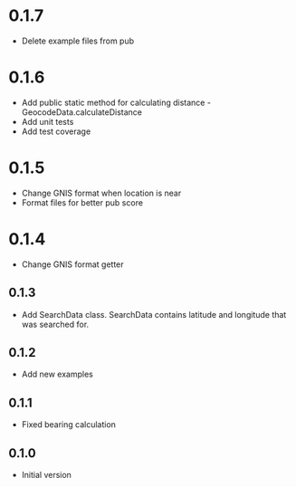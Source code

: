 # 0.1.7

- Delete example files from pub

# 0.1.6

- Add public static method for calculating distance - GeocodeData.calculateDistance
- Add unit tests
- Add test coverage

# 0.1.5

- Change GNIS format when location is near
- Format files for better pub score

# 0.1.4

- Change GNIS format getter

## 0.1.3

 - Add SearchData class. SearchData contains latitude and longitude that was searched for.

## 0.1.2

- Add new examples

## 0.1.1

- Fixed bearing calculation

## 0.1.0

- Initial version
